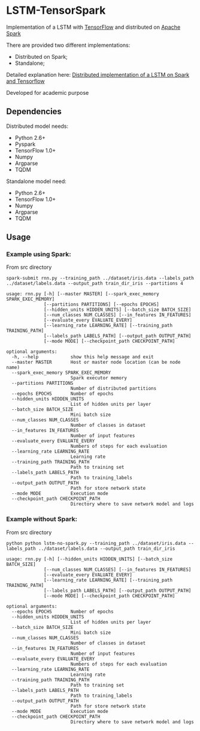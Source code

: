 # LSTM-TensorSpark

Implementation of a LSTM with [TensorFlow](https://www.tensorflow.org/) and distributed on [Apache Spark](http://spark.apache.org/) 

There are provided two different implementations:

- Distributed on Spark;
- Standalone;

Detailed explanation here: [Distributed implementation of a LSTM on Spark and Tensorflow](http://www.slideshare.net/emanueldinardo/distributed-implementation-of-a-lstm-on-spark-and-tensorflow-69787635)

Developed for academic purpose


## Dependencies

Distributed model needs:
- Python 2.6+
- Pyspark
- TensorFlow 1.0+
- Numpy
- Argparse
- TQDM

Standalone model need:
- Python 2.6+
- TensorFlow 1.0+
- Numpy
- Argparse
- TQDM


## Usage

### Example using Spark: 

From src directory

```
spark-submit rnn.py --training_path ../dataset/iris.data --labels_path ../dataset/labels.data --output_path train_dir_iris --partitions 4
```

```
usage: rnn.py [-h] [--master MASTER] [--spark_exec_memory SPARK_EXEC_MEMORY]
              [--partitions PARTITIONS] [--epochs EPOCHS]
              [--hidden_units HIDDEN_UNITS] [--batch_size BATCH_SIZE]
              [--num_classes NUM_CLASSES] [--in_features IN_FEATURES]
              [--evaluate_every EVALUATE_EVERY]
              [--learning_rate LEARNING_RATE] [--training_path TRAINING_PATH]
              [--labels_path LABELS_PATH] [--output_path OUTPUT_PATH]
              [--mode MODE] [--checkpoint_path CHECKPOINT_PATH]
```

```
optional arguments:
  -h, --help            show this help message and exit
  --master MASTER       Host or master node location (can be node name)
  --spark_exec_memory SPARK_EXEC_MEMORY
                        Spark executor memory
  --partitions PARTITIONS
                        Number of distributed partitions
  --epochs EPOCHS       Number of epochs
  --hidden_units HIDDEN_UNITS
                        List of hidden units per layer
  --batch_size BATCH_SIZE
                        Mini batch size
  --num_classes NUM_CLASSES
                        Number of classes in dataset
  --in_features IN_FEATURES
                        Number of input features
  --evaluate_every EVALUATE_EVERY
                        Numbers of steps for each evaluation
  --learning_rate LEARNING_RATE
                        Learning rate
  --training_path TRAINING_PATH
                        Path to training set
  --labels_path LABELS_PATH
                        Path to training_labels
  --output_path OUTPUT_PATH
                        Path for store network state
  --mode MODE           Execution mode
  --checkpoint_path CHECKPOINT_PATH
                        Directory where to save network model and logs
```

### Example without Spark:

From src directory

```
python python lstm-no-spark.py --training_path ../dataset/iris.data --labels_path ../dataset/labels.data --output_path train_dir_iris

```

```
usage: rnn.py [-h] [--hidden_units HIDDEN_UNITS] [--batch_size BATCH_SIZE]
              [--num_classes NUM_CLASSES] [--in_features IN_FEATURES]
              [--evaluate_every EVALUATE_EVERY]
              [--learning_rate LEARNING_RATE] [--training_path TRAINING_PATH]
              [--labels_path LABELS_PATH] [--output_path OUTPUT_PATH]
              [--mode MODE] [--checkpoint_path CHECKPOINT_PATH]
```

```
optional arguments:
  --epochs EPOCHS       Number of epochs
  --hidden_units HIDDEN_UNITS
                        List of hidden units per layer
  --batch_size BATCH_SIZE
                        Mini batch size
  --num_classes NUM_CLASSES
                        Number of classes in dataset
  --in_features IN_FEATURES
                        Number of input features
  --evaluate_every EVALUATE_EVERY
                        Numbers of steps for each evaluation
  --learning_rate LEARNING_RATE
                        Learning rate
  --training_path TRAINING_PATH
                        Path to training set
  --labels_path LABELS_PATH
                        Path to training_labels
  --output_path OUTPUT_PATH
                        Path for store network state
  --mode MODE           Execution mode
  --checkpoint_path CHECKPOINT_PATH
                        Directory where to save network model and logs
```
